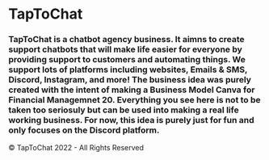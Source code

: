 <h1><b>TapToChat</b></h1>

<h3>TapToChat is a chatbot agency business. It aimns to create support chatbots that will make life easier for everyone by providing support to customers and automating things. We support lots of platforms including <b>websites, Emails & SMS, Discord, Instagram, and more</b>! The business idea was purely created with the intent of making a Business Model Canva for Financial Managemnet 20. Everything you see here is not to be taken too seriosuly but can be used into making a real life working business. For now, this idea is purely just for fun and only focuses on the Discord platform.</h3>

<footer>© TapToChat 2022 - All Rights Reserved</footer>